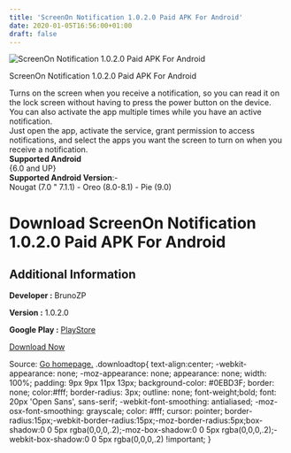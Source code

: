 ```yaml
---
title: 'ScreenOn Notification 1.0.2.0 Paid APK For Android'
date: 2020-01-05T16:56:00+01:00
draft: false
---
```


![ScreenOn Notification 1.0.2.0 Paid APK For Android](https://i1.wp.com/apkhome.net/wp-content/uploads/2020/01/ScreenOn-Notification-1.0.2.0-Paid.png "ScreenOn Notification 1.0.2.0 Paid APK For Android")

  

ScreenOn Notification 1.0.2.0 Paid APK For Android

Turns on the screen when you receive a notification, so you can read it on the lock screen without having to press the power button on the device.  
You can also activate the app multiple times while you have an active notification.  
Just open the app, activate the service, grant permission to access notifications, and select the apps you want the screen to turn on when you receive a notification.  
**Supported Android**  
{6.0 and UP}  
**Supported Android Version**:-  
Nougat (7.0 " 7.1.1) - Oreo (8.0-8.1) - Pie (9.0)

Download ScreenOn Notification 1.0.2.0 Paid APK For Android
===========================================================

Additional Information
----------------------

**Developer :** BrunoZP

**Version :** 1.0.2.0

**Google Play :** [PlayStore](https://play.google.com/store/apps/details?id=com.brunozp.ligatelanotificacao&hl=en)

  

[Download Now](https://store4app.co/post/screenon-notification-1-0-2-0-paid-apk-for-android_1578147549)

  
Source: [Go homepage.](https://store4app.co/post/screenon-notification-1-0-2-0-paid-apk-for-android_1578147549) .downloadtop{ text-align:center; -webkit-appearance: none; -moz-appearance: none; appearance: none; width: 100%; padding: 9px 9px 11px 13px; background-color: #0EBD3F; border: none; color:#fff; border-radius: 3px; outline: none; font-weight;bold; font: 20px 'Open Sans', sans-serif; -webkit-font-smoothing: antialiased; -moz-osx-font-smoothing: grayscale; color: #fff; cursor: pointer; border-radius:15px;-webkit-border-radius:15px;-moz-border-radius:5px;box-shadow:0 0 5px rgba(0,0,0,.2);-moz-box-shadow:0 0 5px rgba(0,0,0,.2);-webkit-box-shadow:0 0 5px rgba(0,0,0,.2) !important; }